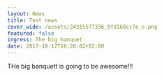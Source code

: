 ```yaml
---
layout: News
title: Test news
cover_wide: /assets/24315577336_8fd160cc7e_o.png
featured: false
ingress: The big banquet
date: 2017-10-17T16:26:02+02:00
---
```

THe big banquett is going to be awesome!!! 

